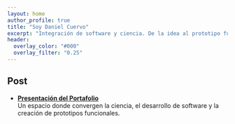 ```yaml
---
layout: home
author_profile: true
title: "Soy Daniel Cuervo"
excerpt: "Integración de software y ciencia. De la idea al prototipo funcional."
header:
  overlay_color: "#000"
  overlay_filter: "0.25"
---
```


## Post

- [**Presentación del Portafolio**](/presentacion-portafolio/)
  <br>
  <span>Un espacio donde convergen la ciencia, el desarrollo de software y la creación de prototipos funcionales.</span>
